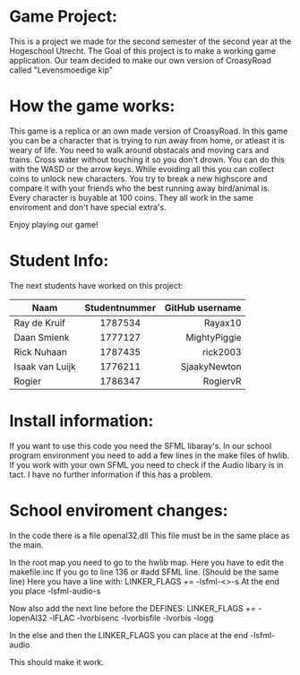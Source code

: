 # Game Project:
This is a project we made for the second semester of the second year at the Hogeschool Utrecht. The Goal of this project is to make a working game application. 
Our team decided to make our own version of CroasyRoad called "Levensmoedige kip"

# How the game works:
This game is a replica or an own made version of CroasyRoad. In this game you can be a character that is trying to run away from home, or atleast it is weary of life.
You need to walk around obstacals and moving cars and trains. Cross water without touching it so you don't drown. You can do this with the WASD or the arrow keys.
While evoiding all this you can collect coins to unlock new characters. You try to break a new highscore and compare it with your friends who the best running away bird/animal is.
Every character is buyable at 100 coins. They all work in the same enviroment and don't have special extra's.

Enjoy playing our game!

# Student Info:

The next students have worked on this project:

Naam|Studentnummer|GitHub username|
| ------------- |:-------------:| ---------:|
|Ray de Kruif|1787534|Rayax10|
|Daan Smienk|1777127|MightyPiggie|
|Rick Nuhaan|1787435|rick2003|
|Isaak van Luijk|1776211|SjaakyNewton|
|Rogier|1786347|RogiervR|

# Install information:

If you want to use this code you need the SFML libaray's.
In our school program environment you need to add a few lines in the make files of hwlib.
If you work with your own SFML you need to check if the Audio libary is in tact. I have no further information if this has a problem.

# School enviroment changes:

In the code there is a file openal32.dll
This file must be in the same place as the main.

In the root map you need to go to the hwlib map. Here you have to edit the makefile.inc
If you go to line 136 or #add SFML line. (Should be the same line)
Here you have a line with:
LINKER_FLAGS += -lsfml-<>-s
At the end you place -lsfml-audio-s

Now also add the next line before the DEFINES:
LINKER_FLAGS      += -lopenAl32 -lFLAC -lvorbisenc -lvorbisfile -lvorbis -logg

In the else and then the LINKER_FLAGS you can place at the end -lsfml-audio

This should make it work.
